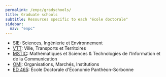 ```yaml
---
permalink: /enpc/gradschools/
title: Graduate schools
subtitle: Resources specific to each "école doctorale"
sidebar:
  nav: "enpc"
---
```


- [SIE](https://www.univ-paris-est.fr/ecoles-doctorales/ecole-doctorale-sciences-ingenierie-et-environnement-sie/accueil/): Sciences, Ingénierie et Environnement
- [VTT](https://www.paris-est-sup.fr/ecoles-doctorales/ecole-doctorale-ville-transports-et-territoires-vtt/accueil/): Ville, Transports et Territoires
- [MSTIC](https://www.univ-paris-est.fr/ecoles-doctorales/ecole-doctorale-mathematiques-et-stic-mstic/l-ed-mstic/): Mathématiques et Sciences & Technologies de l'Information et de la Communication
- [OMI](https://www.univ-paris-est.fr/ecoles-doctorales/ecole-doctorale-organisations-marches-institutions-omi/accueil/): Organisations, Marchés, Institutions
- [ED 465](https://www.pantheonsorbonne.fr/ecoles-doctorales/economie-ed-465/): École Doctorale d'Économie Panthéon-Sorbonne

